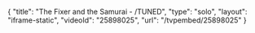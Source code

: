 {
    "title": "The Fixer and the Samurai - \/TUNED",
    "type": "solo",
    "layout": "iframe-static",
    "videoId": "25898025",
    "url": "\/tvpembed\/25898025"
}